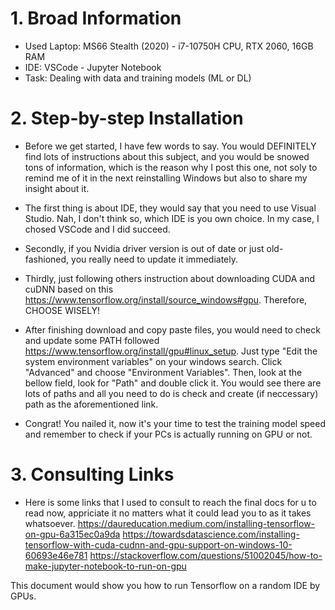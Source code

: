 # 1. Broad Information
- Used Laptop: MS66 Stealth (2020) - i7-10750H CPU, RTX 2060, 16GB RAM
- IDE: VSCode - Jupyter Notebook
- Task: Dealing with data and training models (ML or DL)

# 2. Step-by-step Installation
- Before we get started, I have few words to say. You would DEFINITELY find lots of instructions about this subject, and you would be snowed tons of information, which is the reason why I post this one, not soly to remind me of it in the next reinstalling Windows but also to share my insight about it.
- The first thing is about IDE, they would say that you need to use Visual Studio. Nah, I don't think so, which IDE is you own choice. In my case, I chosed VSCode and I did succeed.

- Secondly, if you Nvidia driver version is out of date or just old-fashioned, you really need to update it immediately.
- Thirdly, just following others instruction about downloading CUDA and cuDNN based on this https://www.tensorflow.org/install/source_windows#gpu. Therefore, CHOOSE WISELY!
- After finishing download and copy paste files, you would need to check and update some PATH followed https://www.tensorflow.org/install/gpu#linux_setup. Just type "Edit the system environment variables" on your windows search. Click "Advanced" and choose "Environment Variables". Then, look at the bellow field, look for "Path" and double click it. You would see there are lots of paths and all you need to do is check and create (if neccessary) path as the aforementioned link.
- Congrat! You nailed it, now it's your time to test the training model speed and remember to check if your PCs is actually running on GPU or not.

# 3. Consulting Links
- Here is some links that I used to consult to reach the final docs for u to read now, appriciate it no matters what it could lead you to as it takes whatsoever.
https://daureducation.medium.com/installing-tensorflow-on-gpu-6a315ec0a9da
https://towardsdatascience.com/installing-tensorflow-with-cuda-cudnn-and-gpu-support-on-windows-10-60693e46e781
https://stackoverflow.com/questions/51002045/how-to-make-jupyter-notebook-to-run-on-gpu

This document would show you how to run Tensorflow on a random IDE by GPUs.

